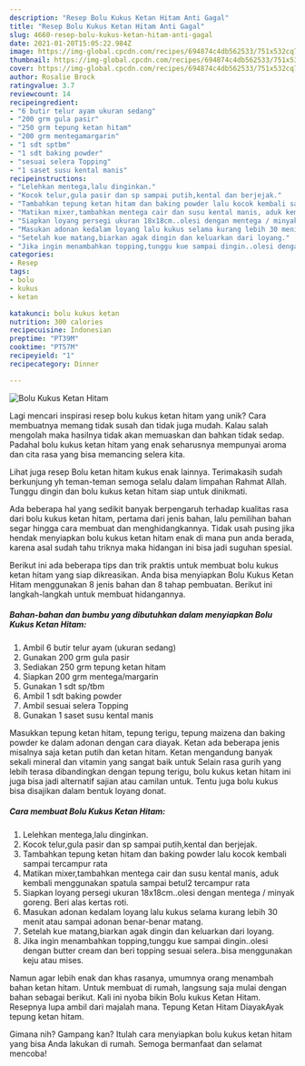 ```yaml
---
description: "Resep Bolu Kukus Ketan Hitam Anti Gagal"
title: "Resep Bolu Kukus Ketan Hitam Anti Gagal"
slug: 4660-resep-bolu-kukus-ketan-hitam-anti-gagal
date: 2021-01-20T15:05:22.984Z
image: https://img-global.cpcdn.com/recipes/694874c4db562533/751x532cq70/bolu-kukus-ketan-hitam-foto-resep-utama.jpg
thumbnail: https://img-global.cpcdn.com/recipes/694874c4db562533/751x532cq70/bolu-kukus-ketan-hitam-foto-resep-utama.jpg
cover: https://img-global.cpcdn.com/recipes/694874c4db562533/751x532cq70/bolu-kukus-ketan-hitam-foto-resep-utama.jpg
author: Rosalie Brock
ratingvalue: 3.7
reviewcount: 14
recipeingredient:
- "6 butir telur ayam ukuran sedang"
- "200 grm gula pasir"
- "250 grm tepung ketan hitam"
- "200 grm mentegamargarin"
- "1 sdt sptbm"
- "1 sdt baking powder"
- "sesuai selera Topping"
- "1 saset susu kental manis"
recipeinstructions:
- "Lelehkan mentega,lalu dinginkan."
- "Kocok telur,gula pasir dan sp sampai putih,kental dan berjejak."
- "Tambahkan tepung ketan hitam dan baking powder lalu kocok kembali sampai tercampur rata"
- "Matikan mixer,tambahkan mentega cair dan susu kental manis, aduk kembali menggunakan spatula sampai betul2 tercampur rata"
- "Siapkan loyang persegi ukuran 18x18cm..olesi dengan mentega / minyak goreng. Beri alas kertas roti."
- "Masukan adonan kedalam loyang lalu kukus selama kurang lebih 30 menit atau sampai adonan benar-benar matang."
- "Setelah kue matang,biarkan agak dingin dan keluarkan dari loyang."
- "Jika ingin menambahkan topping,tunggu kue sampai dingin..olesi dengan butter cream dan beri topping sesuai selera..bisa menggunakan keju atau mises."
categories:
- Resep
tags:
- bolu
- kukus
- ketan

katakunci: bolu kukus ketan 
nutrition: 300 calories
recipecuisine: Indonesian
preptime: "PT39M"
cooktime: "PT57M"
recipeyield: "1"
recipecategory: Dinner

---
```



![Bolu Kukus Ketan Hitam](https://img-global.cpcdn.com/recipes/694874c4db562533/751x532cq70/bolu-kukus-ketan-hitam-foto-resep-utama.jpg)

Lagi mencari inspirasi resep bolu kukus ketan hitam yang unik? Cara membuatnya memang tidak susah dan tidak juga mudah. Kalau salah mengolah maka hasilnya tidak akan memuaskan dan bahkan tidak sedap. Padahal bolu kukus ketan hitam yang enak seharusnya mempunyai aroma dan cita rasa yang bisa memancing selera kita.

Lihat juga resep Bolu ketan hitam kukus enak lainnya. Terimakasih sudah berkunjung yh teman-teman semoga selalu dalam limpahan Rahmat Allah. Tunggu dingin dan bolu kukus ketan hitam siap untuk dinikmati.

Ada beberapa hal yang sedikit banyak berpengaruh terhadap kualitas rasa dari bolu kukus ketan hitam, pertama dari jenis bahan, lalu pemilihan bahan segar hingga cara membuat dan menghidangkannya. Tidak usah pusing jika hendak menyiapkan bolu kukus ketan hitam enak di mana pun anda berada, karena asal sudah tahu triknya maka hidangan ini bisa jadi suguhan spesial.


Berikut ini ada beberapa tips dan trik praktis untuk membuat bolu kukus ketan hitam yang siap dikreasikan. Anda bisa menyiapkan Bolu Kukus Ketan Hitam menggunakan 8 jenis bahan dan 8 tahap pembuatan. Berikut ini langkah-langkah untuk membuat hidangannya.

<!--inarticleads1-->

##### Bahan-bahan dan bumbu yang dibutuhkan dalam menyiapkan Bolu Kukus Ketan Hitam:

1. Ambil 6 butir telur ayam (ukuran sedang)
1. Gunakan 200 grm gula pasir
1. Sediakan 250 grm tepung ketan hitam
1. Siapkan 200 grm mentega/margarin
1. Gunakan 1 sdt sp/tbm
1. Ambil 1 sdt baking powder
1. Ambil sesuai selera Topping
1. Gunakan 1 saset susu kental manis


Masukkan tepung ketan hitam, tepung terigu, tepung maizena dan baking powder ke dalam adonan dengan cara diayak. Ketan ada beberapa jenis misalnya saja ketan putih dan ketan hitam. Ketan mengandung banyak sekali mineral dan vitamin yang sangat baik untuk Selain rasa gurih yang lebih terasa dibandingkan dengan tepung terigu, bolu kukus ketan hitam ini juga bisa jadi alternatif sajian atau camilan untuk. Tentu juga bolu kukus bisa disajikan dalam bentuk loyang donat. 

<!--inarticleads2-->

##### Cara membuat Bolu Kukus Ketan Hitam:

1. Lelehkan mentega,lalu dinginkan.
1. Kocok telur,gula pasir dan sp sampai putih,kental dan berjejak.
1. Tambahkan tepung ketan hitam dan baking powder lalu kocok kembali sampai tercampur rata
1. Matikan mixer,tambahkan mentega cair dan susu kental manis, aduk kembali menggunakan spatula sampai betul2 tercampur rata
1. Siapkan loyang persegi ukuran 18x18cm..olesi dengan mentega / minyak goreng. Beri alas kertas roti.
1. Masukan adonan kedalam loyang lalu kukus selama kurang lebih 30 menit atau sampai adonan benar-benar matang.
1. Setelah kue matang,biarkan agak dingin dan keluarkan dari loyang.
1. Jika ingin menambahkan topping,tunggu kue sampai dingin..olesi dengan butter cream dan beri topping sesuai selera..bisa menggunakan keju atau mises.


Namun agar lebih enak dan khas rasanya, umumnya orang menambah bahan ketan hitam. Untuk membuat di rumah, langsung saja mulai dengan bahan sebagai berikut. Kali ini nyoba bikin Bolu kukus Ketan Hitam. Resepnya lupa ambil dari majalah mana. Tepung Ketan Hitam DiayakAyak tepung ketan hitam. 

Gimana nih? Gampang kan? Itulah cara menyiapkan bolu kukus ketan hitam yang bisa Anda lakukan di rumah. Semoga bermanfaat dan selamat mencoba!
